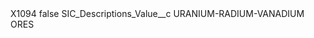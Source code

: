 <?xml version="1.0" encoding="UTF-8"?>
<CustomMetadata xmlns="http://soap.sforce.com/2006/04/metadata" xmlns:xsi="http://www.w3.org/2001/XMLSchema-instance" xmlns:xsd="http://www.w3.org/2001/XMLSchema">
    <label>X1094</label>
    <protected>false</protected>
    <values>
        <field>SIC_Descriptions_Value__c</field>
        <value xsi:type="xsd:string">URANIUM-RADIUM-VANADIUM ORES</value>
    </values>
</CustomMetadata>
